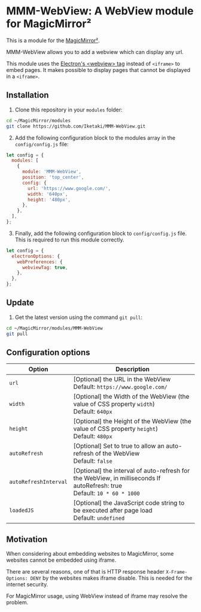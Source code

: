 # MMM-WebView: A WebView module for MagicMirror²

This is a module for the [MagicMirror²](https://github.com/MichMich/MagicMirror/).

MMM-WebView allows you to add a webview which can display any url.

This module uses the [Electron's \<webview\> tag](https://www.electronjs.org/docs/api/webview-tag) instead of `<iframe>` to embed pages.
It makes possible to display pages that cannot be displayed in a `<iframe>`.

## Installation

1. Clone this repository in your `modules` folder:

```bash
cd ~/MagicMirror/modules
git clone https://github.com/Iketaki/MMM-WebView.git
```

2. Add the following configuration block to the modules array in the `config/config.js` file:

```js
let config = {
  modules: [
    {
      module: 'MMM-WebView',
      position: 'top_center',
      config: {
        url: 'https://www.google.com/',
        width: '640px',
        height: '480px',
      },
    },
  ],
};
```

3. Finally, add the following configuration block to `config/config.js` file. This is required to run this module correctly.

```js
let config = {
  electronOptions: {
    webPreferences: {
      webviewTag: true,
    },
  },
};
```

## Update

1. Get the latest version using the command `git pull`:

```bash
cd ~/MagicMirror/modules/MMM-WebView
git pull
```

## Configuration options

| Option                | Description                                                                                                                |
| --------------------- | -------------------------------------------------------------------------------------------------------------------------- |
| `url`<br>             | [Optional] the URL in the WebView<br>Default: `https://www.google.com/`                                                    |
| `width`               | [Optional] the Width of the WebView (the value of CSS property `width`)<br>Default: `640px`                                |
| `height`              | [Optional] the Height of the WebView (the value of CSS property `height`)<br>Default: `480px`                              |
| `autoRefresh`         | [Optional] Set to true to allow an auto-refresh of the WebView<br>Default: `false`                                         |
| `autoRefreshInterval` | [Optional] the interval of auto-refresh for the WebView, in milliseconds If autoRefresh: true<br>Default: `10 * 60 * 1000` |
| `loadedJS`            | [Optional] the JavaScript code string to be executed after page load<br>Default: `undefined`                               |

## Motivation

When considering about embedding websites to MagicMirror, some websites cannot be embedded using iframe.

There are several reasons, one of that is HTTP response header `X-Frame-Options: DENY` by the websites makes iframe disable. This is needed for the internet security.

For MagicMirror usage, using WebView instead of iframe may resolve the problem.
